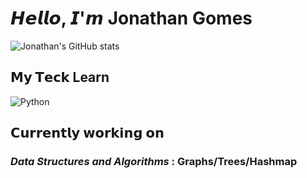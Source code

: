 

# 𝙃𝙚𝙡𝙡𝙤, 𝙄'𝙢 Jonathan Gomes

![Jonathan's GitHub stats](https://github-readme-stats.vercel.app/api?username=JonathanGomes&show_icons=true&theme=highcontrast)

## 𝗠𝘆 𝗧𝗲𝗰𝗸 Learn

![Python](https://img.shields.io/badge/-Python-000?&logo=Python)



## 𝗖𝘂𝗿𝗿𝗲𝗻𝘁𝗹𝘆 𝘄𝗼𝗿𝗸𝗶𝗻𝗴 𝗼𝗻

### *Data Structures and Algorithms* : Graphs/Trees/Hashmap
